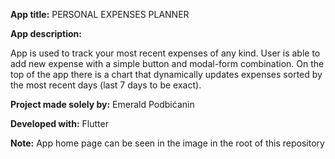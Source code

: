 **App title:** PERSONAL EXPENSES PLANNER

**App description:**

App is used to track your most recent expenses of any kind. User is able to add new expense with a simple button and modal-form combination. On the top of the app there is a chart that dynamically updates expenses sorted by the most recent days (last 7 days to be exact).

**Project made solely by:** Emerald Podbićanin

**Developed with:** Flutter


**Note:** App home page can be seen in the image in the root of this repository
